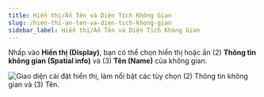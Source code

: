 ```yaml
---
title: Hiển thị/Ẩn Tên và Diện Tích Không Gian
slug: /hien-thi-an-ten-va-dien-tich-khong-gian
sidebar_label: Hiển thị/Ẩn Tên và Diện Tích Không Gian
---
```


Nhấp vào **Hiển thị (Display)**, bạn có thể chọn hiển thị hoặc ẩn (2) **Thông tin không gian (Spatial info)** và (3) **Tên (Name)** của không gian.

![Giao diện cài đặt hiển thị, làm nổi bật các tùy chọn (2) Thông tin không gian và (3) Tên.](https://storage.googleapis.com/jegavn_kb/image_jegavn/67.1.png)
